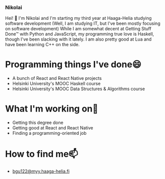 ### Nikolai

Hei! 👋 
I'm Nikolai and I'm starting my third year at Haaga-Helia studying software development (Well, I am studying IT, but I've been mostly focusing on software development)
While I am somewhat decent at Getting Stuff Done™ with Python and JavaScript, my programming true love is Haskell, though I've been slacking with it lately. I am also pretty good at Lua and have been learning C++ on the side.

# Programming things I've done😄 
- A bunch of React and React Native projects
- Helsinki University's MOOC Haskell course
- Helsinki University's MOOC Data Structures & Algorithms course

# What I'm working on🌱
- Getting this degree done
- Getting good at React and React Native
- Finding a programming-oriented job

# How to find me📫 
- bgu122@myy.haaga-helia.fi
